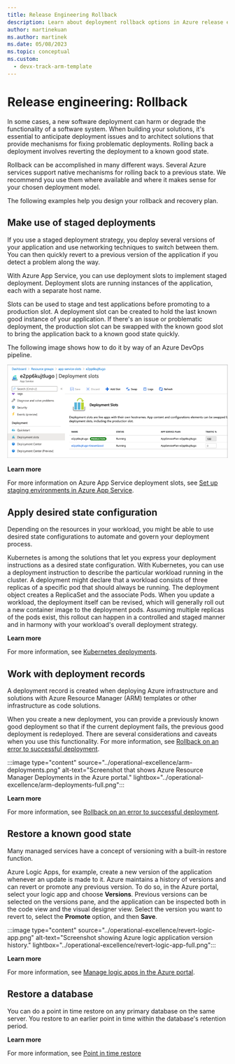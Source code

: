 ```yaml
---
title: Release Engineering Rollback
description: Learn about deployment rollback options in Azure release engineering by using examples from Azure App Service, Azure Kubernetes Service (AKS), and Azure Resource Manager.
author: martinekuan
ms.author: martinek
ms.date: 05/08/2023
ms.topic: conceptual
ms.custom:
  - devx-track-arm-template
---
```


# Release engineering: Rollback

In some cases, a new software deployment can harm or degrade the functionality of a software system. When building your solutions, it's essential to anticipate deployment issues and to architect solutions that provide mechanisms for fixing problematic deployments. Rolling back a deployment involves reverting the deployment to a known good state.

Rollback can be accomplished in many different ways. Several Azure services support native mechanisms for rolling back to a previous state. We recommend you use them where available and where it makes sense for your chosen deployment model.

The following examples help you design your rollback and recovery plan.

## Make use of staged deployments

If you use a staged deployment strategy, you deploy several versions of your application and use networking techniques to switch between them. You can then quickly revert to a previous version of the application if you detect a problem along the way.

With Azure App Service, you can use deployment slots to implement staged deployment. Deployment slots are running instances of the application, each with a separate host name.

Slots can be used to stage and test applications before promoting to a production slot. A deployment slot can be created to hold the last known good instance of your application. If there's an issue or problematic deployment, the production slot can be swapped with the known good slot to bring the application back to a known good state quickly.

The following image shows how to do it by way of an Azure DevOps pipeline.

![Screenshot of Azure DevOps pipeline tests in the Azure DevOps portal.](../operational-excellence/app-service-slots.png)

**Learn more**

For more information on Azure App Service deployment slots, see [Set up staging environments in Azure App Service](/azure/app-service/deploy-staging-slots).

## Apply desired state configuration

Depending on the resources in your workload, you might be able to use desired state configurations to automate and govern your deployment process.

Kubernetes is among the solutions that let you express your deployment instructions as a desired state configuration. With Kubernetes, you can use a deployment instruction to describe the particular workload running in the cluster. A deployment might declare that a workload consists of three replicas of a specific pod that should always be running. The deployment object creates a ReplicaSet and the associate Pods. When you update a workload, the deployment itself can be revised, which will generally roll out a new container image to the deployment pods.
Assuming multiple replicas of the pods exist, this rollout can happen in a controlled and staged manner and in harmony with your workload's overall deployment strategy.

**Learn more**

For more information, see [Kubernetes deployments](https://kubernetes.io/docs/concepts/workloads/controllers/deployment/).

## Work with deployment records

A deployment record is created when deploying Azure infrastructure and solutions with Azure Resource Manager (ARM) templates or other infrastructure as code solutions.

When you create a new deployment, you can provide a previously known good deployment so that if the current deployment fails, the previous good deployment is redeployed. There are several considerations and caveats when you use this functionality. For more information, see [Rollback on an error to successful deployment](/azure/azure-resource-manager/templates/rollback-on-error).

:::image type="content" source="../operational-excellence/arm-deployments.png" alt-text="Screenshot that shows Azure Resource Manager Deployments in the Azure portal." lightbox="../operational-excellence/arm-deployments-full.png":::

**Learn more**

For more information, see [Rollback on an error to successful deployment](/azure/azure-resource-manager/templates/rollback-on-error).

## Restore a known good state

Many managed services have a concept of versioning with a built-in restore function.

Azure Logic Apps, for example, create a new version of the application whenever an update is made to it. Azure maintains a history of versions and can revert or promote any previous version. To do so, in the Azure portal, select your logic app and choose **Versions**. Previous versions can be selected on the versions pane, and the application can be inspected both in the code view and the visual designer view. Select the version you want to revert to, select the **Promote** option, and then **Save**.

:::image type="content" source="../operational-excellence/revert-logic-app.png" alt-text="Screenshot showing Azure logic application version history." lightbox="../operational-excellence/revert-logic-app-full.png":::

**Learn more**

For more information, see [Manage logic apps in the Azure portal](/azure/logic-apps/manage-logic-apps-with-azure-portal).

## Restore a database

You can do a point in time restore on any primary database on the same server. You restore to an earlier point in time within the database's retention period.

**Learn more**

For more information, see [Point in time restore](/azure/azure-sql/database/recovery-using-backups#point-in-time-restore)
